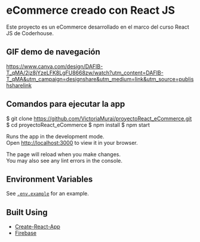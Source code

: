 # eCommerce creado con React JS

Este proyecto es un eCommerce desarrollado en el marco del curso React JS de Coderhouse.

## GIF demo de navegación

https://www.canva.com/design/DAFIB-T_qMA/2jz8jYzeLFK8LgFU8668zw/watch?utm_content=DAFIB-T_qMA&utm_campaign=designshare&utm_medium=link&utm_source=publishsharelink

## Comandos para ejecutar la app

$ git clone https://github.com/VictoriaMurai/proyectoReact_eCommerce.git
$ cd proyectoReact_eCommerce
$ npm install
$ npm start

Runs the app in the development mode.\
Open [http://localhost:3000](http://localhost:3000) to view it in your browser.

The page will reload when you make changes.\
You may also see any lint errors in the console.

## Environment Variables

See [`.env.example`](https://github.com/VictoriaMurai/proyectoReact_eCommerce/blob/main/.env.example) for an example.

## Built Using

- [Create-React-App](https://create-react-app.dev/)
- [Firebase](https://firebase.com)